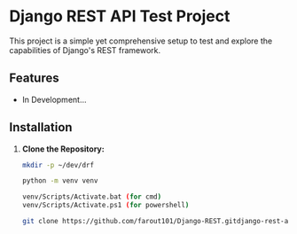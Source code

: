 # Django REST API Test Project

This project is a simple yet comprehensive setup to test and explore the capabilities of Django's REST framework.

## Features

- In Development...

## Installation

1. **Clone the Repository:**
   ```bash
   mkdir -p ~/dev/drf
   
   python -m venv venv
   
   venv/Scripts/Activate.bat (for cmd)
   venv/Scripts/Activate.ps1 (for powershell)
   
   git clone https://github.com/farout101/Django-REST.gitdjango-rest-api-test.git
   ```

